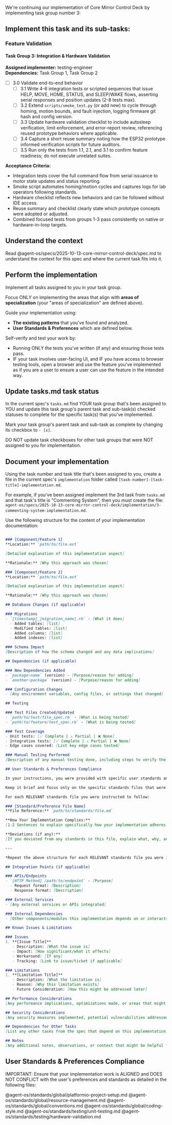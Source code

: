 We're continuing our implementation of Core Mirror Control Deck by implementing task group number 3:

## Implement this task and its sub-tasks:

### Feature Validation

#### Task Group 3: Integration & Hardware Validation

**Assigned implementer:** testing-engineer  
**Dependencies:** Task Group 1, Task Group 2

- [ ] 3.0 Validate end-to-end behavior
  - [ ] 3.1 Write 4-6 integration tests or scripted sequences that issue HELP, MOVE, HOME, STATUS, and SLEEP/WAKE flows, asserting serial responses and position updates (2-8 tests max).
  - [ ] 3.2 Extend `scripts/smoke_test.py` (or add new) to cycle through homing, motion bounds, and fault injection, logging firmware git hash and config version.
  - [ ] 3.3 Update hardware validation checklist to include autosleep verification, limit enforcement, and error-report review, referencing reused prototype behaviors where applicable.
  - [ ] 3.4 Capture a short reuse summary noting how the ESP32 prototype informed verification scripts for future auditors.
  - [ ] 3.5 Run only the tests from 1.1, 2.1, and 3.1 to confirm feature readiness; do not execute unrelated suites.

**Acceptance Criteria:**

- Integration tests cover the full command flow from serial issuance to motor state updates and status reporting.
- Smoke script automates homing/motion cycles and captures logs for lab operators following standards.
- Hardware checklist reflects new behaviors and can be followed without IDE access.
- Reuse summary and checklist clearly state which prototype concepts were adopted or adjusted.
- Combined focused tests from groups 1-3 pass consistently on native or hardware-in-loop targets.

## Understand the context

Read @agent-os/specs/2025-10-13-core-mirror-control-deck/spec.md to understand the context for this spec and where the current task fits into it.

## Perform the implementation

Implement all tasks assigned to you in your task group.

Focus ONLY on implementing the areas that align with **areas of specialization** (your "areas of specialization" are defined above).

Guide your implementation using:
- **The existing patterns** that you've found and analyzed.
- **User Standards & Preferences** which are defined below.

Self-verify and test your work by:
- Running ONLY the tests you've written (if any) and ensuring those tests pass.
- IF your task involves user-facing UI, and IF you have access to browser testing tools, open a browser and use the feature you've implemented as if you are a user to ensure a user can use the feature in the intended way.

## Update tasks.md task status

In the current spec's `tasks.md` find YOUR task group that's been assigned to YOU and update this task group's parent task and sub-task(s) checked statuses to complete for the specific task(s) that you've implemented.

Mark your task group's parent task and sub-task as complete by changing its checkbox to `- [x]`.

DO NOT update task checkboxes for other task groups that were NOT assigned to you for implementation.

## Document your implementation

Using the task number and task title that's been assigned to you, create a file in the current spec's `implementation` folder called `[task-number]-[task-title]-implementation.md`.

For example, if you've been assigned implement the 3rd task from `tasks.md` and that task's title is "Commenting System", then you must create the file: `agent-os/specs/2025-10-13-core-mirror-control-deck/implementation/3-commenting-system-implementation.md`.

Use the following structure for the content of your implementation documentation:

```markdown

### [Component/Feature 1]
**Location:** `path/to/file.ext`

[Detailed explanation of this implementation aspect]

**Rationale:** [Why this approach was chosen]

### [Component/Feature 2]
**Location:** `path/to/file.ext`

[Detailed explanation of this implementation aspect]

**Rationale:** [Why this approach was chosen]

## Database Changes (if applicable)

### Migrations
- `[timestamp]_[migration_name].rb` - [What it does]
  - Added tables: [list]
  - Modified tables: [list]
  - Added columns: [list]
  - Added indexes: [list]

### Schema Impact
[Description of how the schema changed and any data implications]

## Dependencies (if applicable)

### New Dependencies Added
- `package-name` (version) - [Purpose/reason for adding]
- `another-package` (version) - [Purpose/reason for adding]

### Configuration Changes
- [Any environment variables, config files, or settings that changed]

## Testing

### Test Files Created/Updated
- `path/to/test/file_spec.rb` - [What is being tested]
- `path/to/feature/test_spec.rb` - [What is being tested]

### Test Coverage
- Unit tests: [✅ Complete | ⚠️ Partial | ❌ None]
- Integration tests: [✅ Complete | ⚠️ Partial | ❌ None]
- Edge cases covered: [List key edge cases tested]

### Manual Testing Performed
[Description of any manual testing done, including steps to verify the implementation]

## User Standards & Preferences Compliance

In your instructions, you were provided with specific user standards and preferences files under the "User Standards & Preferences Compliance" section. Document how your implementation complies with those standards.

Keep it brief and focus only on the specific standards files that were applicable to your implementation tasks.

For each RELEVANT standards file you were instructed to follow:

### [Standard/Preference File Name]
**File Reference:** `path/to/standards/file.md`

**How Your Implementation Complies:**
[1-2 Sentences to explain specifically how your implementation adheres to the guidelines, patterns, or preferences outlined in this standards file. Include concrete examples from your code.]

**Deviations (if any):**
[If you deviated from any standards in this file, explain what, why, and what the trade-offs were]

---

*Repeat the above structure for each RELEVANT standards file you were instructed to follow*

## Integration Points (if applicable)

### APIs/Endpoints
- `[HTTP Method] /path/to/endpoint` - [Purpose]
  - Request format: [Description]
  - Response format: [Description]

### External Services
- [Any external services or APIs integrated]

### Internal Dependencies
- [Other components/modules this implementation depends on or interacts with]

## Known Issues & Limitations

### Issues
1. **[Issue Title]**
   - Description: [What the issue is]
   - Impact: [How significant/what it affects]
   - Workaround: [If any]
   - Tracking: [Link to issue/ticket if applicable]

### Limitations
1. **[Limitation Title]**
   - Description: [What the limitation is]
   - Reason: [Why this limitation exists]
   - Future Consideration: [How this might be addressed later]

## Performance Considerations
[Any performance implications, optimizations made, or areas that might need optimization]

## Security Considerations
[Any security measures implemented, potential vulnerabilities addressed, or security notes]

## Dependencies for Other Tasks
[List any other tasks from the spec that depend on this implementation]

## Notes
[Any additional notes, observations, or context that might be helpful for future reference]
```


## User Standards & Preferences Compliance

IMPORTANT: Ensure that your implementation work is ALIGNED and DOES NOT CONFLICT with the user's preferences and standards as detailed in the following files:

@agent-os/standards/global/platformio-project-setup.md
@agent-os/standards/global/resource-management.md
@agent-os/standards/global/conventions.md
@agent-os/standards/global/coding-style.md
@agent-os/standards/testing/unit-testing.md
@agent-os/standards/testing/hardware-validation.md

